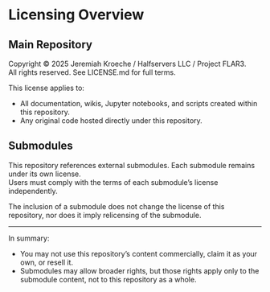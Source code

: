# Licensing Overview

## Main Repository
Copyright © 2025 Jeremiah Kroeche / Halfservers LLC / Project FLAR3.  
All rights reserved. See LICENSE.md for full terms.  

This license applies to:
- All documentation, wikis, Jupyter notebooks, and scripts created within this repository.  
- Any original code hosted directly under this repository.  

## Submodules
This repository references external submodules. Each submodule remains under its own license.  
Users must comply with the terms of each submodule’s license independently.  

The inclusion of a submodule does not change the license of this repository, nor does it imply relicensing of the submodule.  

---

In summary:
- You may not use this repository’s content commercially, claim it as your own, or resell it.  
- Submodules may allow broader rights, but those rights apply only to the submodule content, not to this repository as a whole.  
